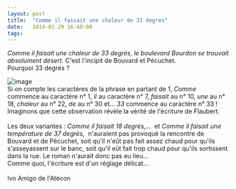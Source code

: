 ```yaml
---
layout: post
title:  "Comme il faisait une chaleur de 33 degres"
date:   2014-01-29 16:49:00
tags:   
---
```


<p><em>Comme il faisait une chaleur de 33 degrés, le boulevard Bourdon se trouvait absolument désert. </em>C'est l'incipit de Bouvard et Pécuchet.<br/>Pourquoi 33 degrés ?</p>
<p><img alt="image" src="https://31.media.tumblr.com/5c7cde74d226660c91c0b334d8b3c1f6/tumblr_inline_n0ezvesVwy1r8k9kn.png"/><br/>Si on compte les caractères de la phrase en partant de 1, <em>Comme</em> commence au caractère n° 1, <em>il</em> au caractère n° 7, <em>faisait</em> au n° 10, <em>une</em> au n° 18, <em>chaleur</em> au n° 22, <em>de</em> au n° 30 et&hellip; <em>33</em> commence au caractère n° 33 !<br/>Imaginons que cette observation révèle la vérité de l'écriture de Flaubert.<br/><br/>Les deux variantes : <em>Comme il faisait 18 degrés,&hellip;</em>  et <em>Comme il faisait une température de 37 degrés,</em>  n'auraient pas provoqué la rencontre de Bouvard et de Pécuchet, soit qu'il n'eût pas fait assez chaud pour qu'ils s'asseyassent sur le banc, soit qu'il eût fait trop chaud pour qu'ils sortissent dans la rue. Le roman n'aurait donc pas eu lieu&hellip;<br/>Comme quoi, l'écriture est d'un réglage délicat&hellip;<br/><br/>Ivo Amigo de l'Atécon</p>
